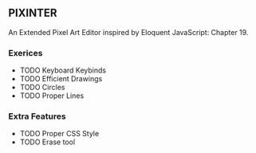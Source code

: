 ## PIXINTER
An Extended Pixel Art Editor inspired by Eloquent JavaScript: Chapter 19.
### Exerices
- TODO Keyboard Keybinds
- TODO Efficient Drawings
- TODO Circles
- TODO Proper Lines
### Extra Features
- TODO Proper CSS Style
- TODO Erase tool

